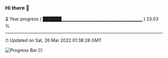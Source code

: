 ### Hi there 👋

⏳ Year progress { ██████▁▁▁▁▁▁▁▁▁▁▁▁▁▁▁▁▁▁▁▁▁▁▁▁ } 23.03 %

---

⏰ Updated on Sat, 26 Mar 2022 01:38:28 GMT

![Progress Bar CI](https://github.com/ZhaoGui/ZhaoGui/workflows/Progress%20Bar%20CI/badge.svg)
